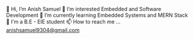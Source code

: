 👋 Hi, I’m Anish Samuel
👀 I’m interested Embedded and Software Development
🌱 I’m currently learning Embedded Systems and MERN Stack
💞️ I'm a B.E - EIE student
📫 How to reach me ... anishsamuel9304@gmail.com
